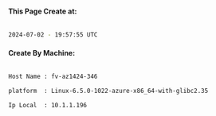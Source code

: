 
   
#### This Page Create at:

```bash

2024-07-02 - 19:57:55 UTC

```

#### Create By Machine:

```bash

Host Name : fv-az1424-346

platform  : Linux-6.5.0-1022-azure-x86_64-with-glibc2.35

Ip Local  : 10.1.1.196

```

